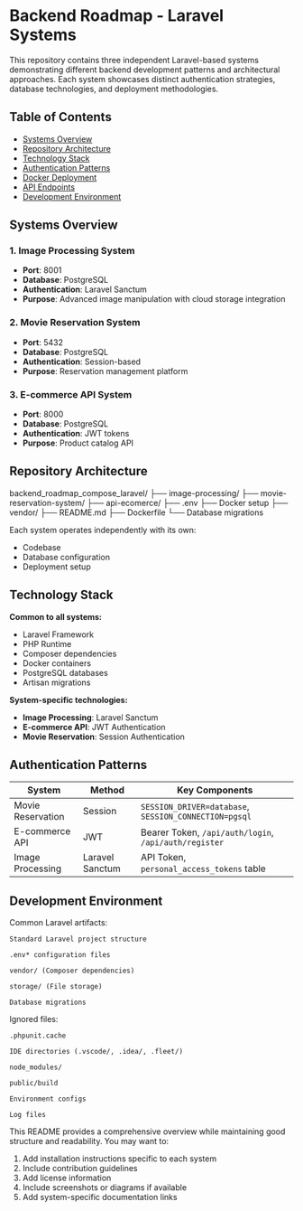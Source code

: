 # Backend Roadmap - Laravel Systems

This repository contains three independent Laravel-based systems demonstrating different backend development patterns and architectural approaches. Each system showcases distinct authentication strategies, database technologies, and deployment methodologies.

## Table of Contents
- [Systems Overview](#systems-overview)
- [Repository Architecture](#repository-architecture)
- [Technology Stack](#technology-stack)
- [Authentication Patterns](#authentication-patterns)
- [Docker Deployment](#docker-deployment)
- [API Endpoints](#api-endpoints)
- [Development Environment](#development-environment)

## Systems Overview

### 1. Image Processing System
- **Port**: 8001
- **Database**: PostgreSQL
- **Authentication**: Laravel Sanctum
- **Purpose**: Advanced image manipulation with cloud storage integration

### 2. Movie Reservation System
- **Port**: 5432
- **Database**: PostgreSQL
- **Authentication**: Session-based
- **Purpose**: Reservation management platform

### 3. E-commerce API System
- **Port**: 8000
- **Database**: PostgreSQL
- **Authentication**: JWT tokens
- **Purpose**: Product catalog API

## Repository Architecture
backend_roadmap_compose_laravel/
├── image-processing/
├── movie-reservation-system/
├── api-ecomerce/
├── .env
├── Docker setup
├── vendor/
├── README.md
├── Dockerfile
└── Database migrations


Each system operates independently with its own:
- Codebase
- Database configuration
- Deployment setup

## Technology Stack

**Common to all systems:**
- Laravel Framework
- PHP Runtime
- Composer dependencies
- Docker containers
- PostgreSQL databases
- Artisan migrations

**System-specific technologies:**
- **Image Processing**: Laravel Sanctum
- **E-commerce API**: JWT Authentication
- **Movie Reservation**: Session Authentication

## Authentication Patterns

| System | Method | Key Components |
|--------|--------|----------------|
| Movie Reservation | Session | `SESSION_DRIVER=database`, `SESSION_CONNECTION=pgsql` |
| E-commerce API | JWT | Bearer Token, `/api/auth/login`, `/api/auth/register` |
| Image Processing | Laravel Sanctum | API Token, `personal_access_tokens` table |


## Development Environment

Common Laravel artifacts:

    Standard Laravel project structure

    .env* configuration files

    vendor/ (Composer dependencies)

    storage/ (File storage)

    Database migrations

Ignored files:

    .phpunit.cache

    IDE directories (.vscode/, .idea/, .fleet/)

    node_modules/

    public/build

    Environment configs

    Log files



This README provides a comprehensive overview while maintaining good structure and readability. You may want to:
1. Add installation instructions specific to each system
2. Include contribution guidelines
3. Add license information
4. Include screenshots or diagrams if available
5. Add system-specific documentation links